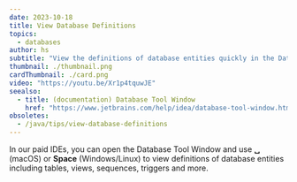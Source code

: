 ```yaml
---
date: 2023-10-18
title: View Database Definitions
topics:
  - databases
author: hs
subtitle: "View the definitions of database entities quickly in the Database Tool Window"
thumbnail: ./thumbnail.png
cardThumbnail: ./card.png
video: "https://youtu.be/Xr1p4tquwJE"
seealso:
  - title: (documentation) Database Tool Window
    href: "https://www.jetbrains.com/help/idea/database-tool-window.html"
obsoletes:
  - /java/tips/view-database-definitions
---
```


In our paid IDEs, you can open the Database Tool Window and use **␣** (macOS) or **Space** (Windows/Linux) to view definitions of database entities including tables, views, sequences, triggers and more.
